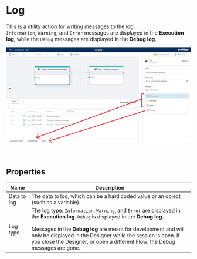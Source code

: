 # Log

This is a utility action for writing messages to the log.  
`Information`, `Warning`, and `Error` messages are displayed in the **Execution log**, while the `Debug` messages are displayed in the **Debug log**.  

![img](/images/flow/log-action.png)

<br/>

## Properties
| Name         | Description                               |
|--------------|-------------------------------------------|
| Data to log  | The data to log, which can be a hard coded value or an object (such as a variable). |
| Log type     | The log type. `Information`, `Warning`, and `Error` are displayed in the **Execution log**. `Debug` is displayed in the **Debug log**. <br/><br/> Messages in the **Debug log** are meant for development and will only be displayed in the Designer while the session is open. If you close the Designer, or open a different Flow, the Debug messages are gone. |